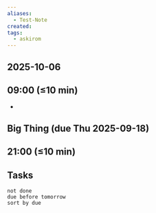 ```yaml
---
aliases:
  - Test-Note
created:
tags:
  - askirom
---
```

## 2025-10-06
## 09:00 (≤10 min)
- 

## Big Thing (due Thu 2025-09-18)



## 21:00 (≤10 min)



## Tasks
```tasks
not done
due before tomorrow
sort by due
```
